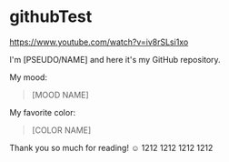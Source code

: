 # githubTest
https://www.youtube.com/watch?v=iv8rSLsi1xo


I'm [PSEUDO/NAME] and here it's my GitHub repository.

My mood:

> [MOOD NAME]

My favorite color:

> [COLOR NAME]

Thank you so much for reading! ☺
1212
1212
1212
1212
